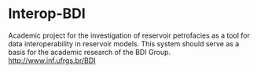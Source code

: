# Interop-BDI
Academic project for the investigation of reservoir petrofacies as a tool for data interoperability in reservoir models.
This system should serve as a basis for the academic research of the BDI Group.
http://www.inf.ufrgs.br/BDI
